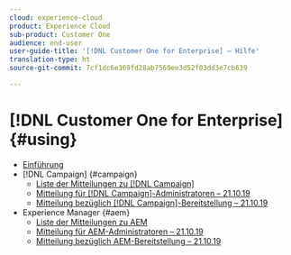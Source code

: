 ```yaml
---
cloud: experience-cloud
product: Experience Cloud
sub-product: Customer One
audience: end-user
user-guide-title: '[!DNL Customer One for Enterprise] – Hilfe'
translation-type: ht
source-git-commit: 7cf1dc6e369fd28ab7569ee3d52f03dd3e7cb639

---
```



# [!DNL Customer One for Enterprise] {#using}

+ [Einführung](home.md)
+ [!DNL Campaign] {#campaign}
   + [Liste der Mitteilungen zu [!DNL Campaign]](campaign-list.md)
   + [Mitteilung für [!DNL Campaign]-Administratoren – 21.10.19](campaign-admin.md)
   + [Mitteilung bezüglich [!DNL Campaign]-Bereitstellung – 21.10.19](campaign-deploy.md)
+ Experience Manager {#aem}
   + [Liste der Mitteilungen zu AEM](aem-list.md)
   + [Mitteilung für AEM-Administratoren – 21.10.19](aem-admin.md)
   + [Mitteilung bezüglich AEM-Bereitstellung – 21.10.19](aem-deploy.md)
